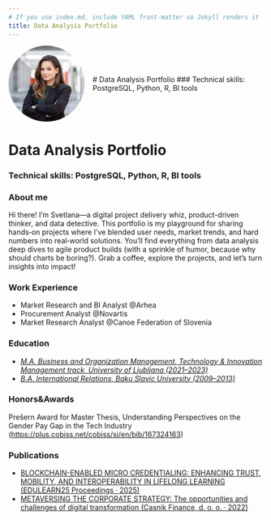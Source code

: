 ```yaml
---
# If you use index.md, include YAML front‐matter so Jekyll renders it
title: Data Analysis Portfolio
---
```


<div style="display: flex; align-items: center; margin-bottom: 2rem;">
  <img
    src="https://raw.githubusercontent.com/SvetlanaFuks/data-analysis-portfolio/main/1729069720889.jpg"
    alt="Svetlana Fuks"
    style="
      border-radius: 50%;
      width: 150px;
      height: 150px;
      object-fit: cover;
      margin-right: 1rem;
    "
  />
  <div>
    # Data Analysis Portfolio  
    ### Technical skills: PostgreSQL, Python, R, BI tools
  </div>
</div>

# Data Analysis Portfolio
### Technical skills: PostgreSQL, Python, R, BI tools

### About me

Hi there! I’m Svetlana—a digital project delivery whiz, product-driven thinker, and data detective. This portfolio is my playground for sharing hands‑on projects where I’ve blended user needs, market trends, and hard numbers into real‑world solutions. You’ll find everything from data analysis deep dives to agile product builds (with a sprinkle of humor, because why should charts be boring?). Grab a coffee, explore the projects, and let’s turn insights into impact!

### Work Experience
- Market Research and BI Analyst @Arhea
- Procurement Analyst @Novartis
- Market Research Analyst @Canoe Federation of Slovenia

### Education 
- *<u>M.A. Business and Organization Management, Technology & Innovation Management track, University of Ljubljana (2021–2023)</u>*
- *<u>B.A. International Relations, Baku Slavic University (2009–2013)</u>*


### Honors&Awards
Prešern Award for Master Thesis, Understanding Perspectives on the Gender Pay Gap in the Tech Industry (https://plus.cobiss.net/cobiss/si/en/bib/167324163)

### Publications
- [BLOCKCHAIN-ENABLED MICRO CREDENTIALING: ENHANCING TRUST, MOBILITY, AND INTEROPERABILITY IN LIFELONG LEARNING (EDULEARN25 Proceedings · 2025)](https://library.iated.org/view/JUSIC2025BLO) 
- [METAVERSING THE CORPORATE STRATEGY: The opportunities and challenges of digital transformation (Casnik Finance, d. o. o. · 2022)](https://plus.cobiss.net/cobiss/si/sl/bib/130387971)
